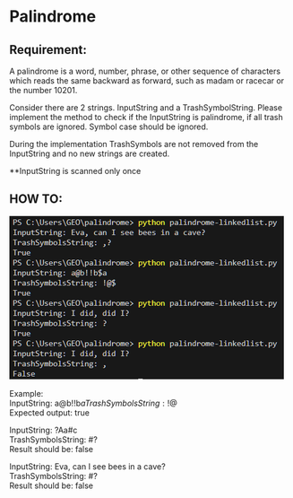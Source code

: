 # Palindrome  
  
## Requirement:  
A palindrome is a word, number, phrase, or other sequence of characters which reads the same backward as forward, 
such as madam or racecar or the number 10201.  
  
Consider there are 2 strings. InputString and a TrashSymbolString. Please implement the method to check if the InputString is palindrome, if all trash symbols are ignored. Symbol case should be ignored.  
  
During the implementation TrashSymbols are not removed from the InputString and no new strings are created.  
  
**InputString is scanned only once  
  

## HOW TO:  

![Alt text](image.png)  

Example:  
InputString: a@b!!b$a  
TrashSymbolsString: !@$  
Expected output: true  
  
InputString: ?Aa#c  
TrashSymbolsString: #?  
Result should be: false  
  
InputString: Eva, can I see bees in a cave?  
TrashSymbolsString: #?  
Result should be: false